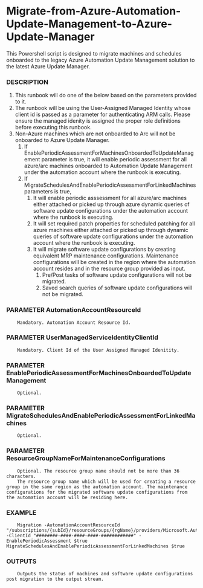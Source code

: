 # Migrate-from-Azure-Automation-Update-Management-to-Azure-Update-Manager
This Powershell script is designed to migrate machines and schedules onboarded to the legacy Azure Automation Update Management solution to the latest Azure Update Manager.

### DESCRIPTION
1. This runbook will do one of the below based on the parameters provided to it.
2. The runbook will be using the User-Assigned Managed Identity whose client id is passed as a parameter for authenticating ARM calls. Please ensure the managed idenity is assigned the proper role definitions before executing this runbook.
3. Non-Azure machines which are not onboarded to Arc will not be onboarded to Azure Update Manager.
	1. If EnablePeriodicAssessmentForMachinesOnboardedToUpdateManagement parameter is true, it will enable periodic assessment for all azure/arc machines onboarded to Automation Update Management under the automation account where the runbook is executing.
    2. If MigrateSchedulesAndEnablePeriodicAssessmentForLinkedMachines parameters is true,
    	1. It will enable periodic asssessment for all azure/arc machines either attached or picked up through azure dynamic queries of software update configurations under the automation account where the runbook is executing.
        2. It will set required patch properties for scheduled patching for all azure machines either attached or picked up through dynamic queries of software update configurations under the automation account where the runbook is executing.
        3. It will migrate software update configurations by creating equivalent MRP maintenance configurations. Maintenance configurations will be created in the region where the automation account resides and in the resource group provided as input.
        	1. Pre/Post tasks of software update configurations will not be migrated.
            2. Saved search queries of software update configurations will not be migrated.

### PARAMETER AutomationAccountResourceId
        Mandatory. Automation Account Resource Id.

### PARAMETER UserManagedServiceIdentityClientId
        Mandatory. Client Id of the User Assigned Managed Idenitity.

### PARAMETER EnablePeriodicAssessmentForMachinesOnboardedToUpdateManagement
        Optional.

### PARAMETER MigrateSchedulesAndEnablePeriodicAssessmentForLinkedMachines
        Optional.

### PARAMETER ResourceGroupNameForMaintenanceConfigurations
        Optional. The resource group name should not be more than 36 characters.
        The resource group name which will be used for creating a resource group in the same region as the automation account. The maintenance configurations for the migrated software update configurations from the automation account will be residing here.

### EXAMPLE
        Migration -AutomationAccountResourceId "/subscriptions/{subId}/resourceGroups/{rgName}/providers/Microsoft.Automation/automationAccounts/{aaName}"  -ClientId "########-####-####-####-############" -EnablePeriodicAssessment $true MigrateSchedulesAndEnablePeriodicAssessmentForLinkedMachines $true

### OUTPUTS
        Outputs the status of machines and software update configurations post migration to the output stream.